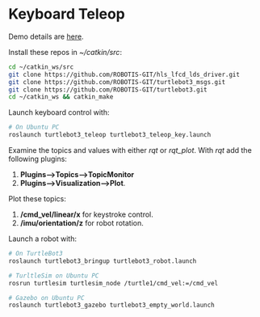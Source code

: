 # Keyboard Teleop

Demo details are [here](http://turtlebot3.robotis.com/en/latest/bringup.html).

Install these repos in *~/catkin/src*:

```bash
cd ~/catkin_ws/src
git clone https://github.com/ROBOTIS-GIT/hls_lfcd_lds_driver.git
git clone https://github.com/ROBOTIS-GIT/turtlebot3_msgs.git
git clone https://github.com/ROBOTIS-GIT/turtlebot3.git
cd ~/catkin_ws && catkin_make
```


Launch keyboard control with: 
```bash
# On Ubuntu PC
roslaunch turtlebot3_teleop turtlebot3_teleop_key.launch
```

Examine the topics and values with either *rqt* or *rqt_plot*.
With *rqt* add the following plugins:
1) **Plugins-->Topics-->TopicMonitor** 
2) **Plugins-->Visualization-->Plot**. 


Plot these topics:
1) **/cmd_vel/linear/x** for keystroke control.
2) **/imu/orientation/z** for robot rotation.
 
 Launch a robot with:
```bash
# On TurtleBot3
roslaunch turtlebot3_bringup turtlebot3_robot.launch

# TurltleSim on Ubuntu PC
rosrun turtlesim turtlesim_node /turtle1/cmd_vel:=/cmd_vel

# Gazebo on Ubuntu PC
roslaunch turtlebot3_gazebo turtlebot3_empty_world.launch
```



